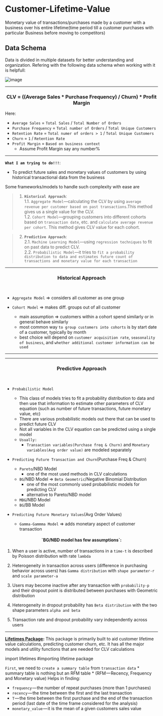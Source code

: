 # Customer-Lifetime-Value
Monetary value of transactions/purchases made by a customer with a business over his entire lifetime(time period till a customer purchases with particular Business before moving to competitors)

<h2>Data Schema</h2>
Data is divided in multiple datasets for better understanding and organization. Refering with the following data schema when working with it is helpfull:

![image](https://user-images.githubusercontent.com/26667491/141727281-8f6f8b48-002a-4570-9775-3755f5e0a865.png)

----
<h3><center>CLV = ((Average Sales * Purchase Frequency) / Churn) * Profit Margin</center></h3>
Here: <br>

* `Average Sales` = `Total Sales` / `Total Number of Orders`
* `Purchase Frequency` = `Total number of Orders` / `Total Unique Customers`
* `Retention Rate` = `Total numer of orders > 1` / `Total Unique Customers`
* `Churn` = `1` / `Retention Rate`
* `Profit Margin` = `Based on business context`
    * Assume Profit Margin say any number%

-----
**`What I am trying to do!!!`**:
* To predict future sales and monetary values of customers by using historical transactional data from the business


Some frameworks/models to handle such complexity with ease are
>1. **`Historical Approach`**: <br>
    1.1. `Aggregate Model`—calculating the CLV by using `average revenue per customer based on past transactions`.This method gives us a single value for the CLV. <br>
    1.2. `Cohort Model`—grouping customers into different cohorts based on `transaction date`, etc. and `calculate average revenue per cohort`. This method gives CLV value for each cohort.


>2. **`Predictive Approach`**:<br>
    2.1. `Machine Learning Model`—using `regression techniques` to fit on past data to predict CLV.<br>
    2.2. `Probabilistic Model`—it tries to `fit a probability distribution to data and estimates future count of transactions and monetary value for each transaction`<br>

-----
<h3><center>Historical Approach</center></h3><br>

* `Aggregate Model` => considers all customer as one group

* `Cohort Model` => makes diff. groups out of all customer
    * main assumption => customers within a cohort spend similarly or in general behave similarly
    * most common way `to group customers into cohorts` is by start date of a customer, typically by month
    *  best choice will depend on `customer acquisition rate`, `seasonality of business`, and `whether additional customer information can be used`

---
---
<h3><center>Predictive Approach</center></h3><br> 

* `Probabilistic Model`
    * This class of models tries to fit a probability distribution to data and then use that information to estimate other parameters of CLV equation (such as number of future transactions, future monetary value, etc)
    * There are various probabilistic models out there that can be used to predict future CLV
    * Not all variables in the CLV equation can be predicted using a single model
    * `Usually:`
        * `Transaction variables(Purchase freq & Churn)` and `Monetary variables(Avg order value)` are modeled separately
        
* `Predicting Future Transaction and Churn`(Purchase Freq & Churn)
    * `Pareto`/NBD Model
        * one of the most used methods in CLV calculations
    * `BG`/NBD Model => `Beta Geometric`/Negative Binomial Distribution
        * one of the most commonly used probabilistic models for predicting CLV
        * alternative to Pareto/NBD model
    * `MBG`/NBD Model
    * `BG`/BB Model
    
* `Predicting Future Monetary Values`(Avg Order Values)
    * `Gamma-Gammma Model` => adds monetary aspect of customer transaction 


<h4><center>`BG/NBD model has few assumptions`:</center></h4>

1. When a user is active, number of transactions in a `time-t` is described by Poisson distribution with rate `lambda`

2. Heterogeneity in transaction across users (difference in purchasing behavior across users) has `Gamma distribution` with `shape parameter-r` and `scale parameter-a`

3. Users may become inactive after any transaction with `probability-p` and their dropout point is distributed between purchases with Geometric distribution

4. Heterogeneity in dropout probability has `Beta distribution` with the two shape parameters `alpha and beta`

5. Transaction rate and dropout probability vary independently across users

--------

**[Lifetimes Package](https://lifetimes.readthedocs.io/en/latest/):**
This package is primarily built to aid customer lifetime value calculations, predicting customer churn, etc. It has all the major models and utility functions that are needed for CLV calculations

import lifetimes #importing lifetime package


`First`, we need to `create a summary table` from `transaction data`
    * summary table is nothing but an RFM table 
        * (RFM — Recency, Frequency and Monetary value)
Helps in finding:
* `frequency` — the number of repeat purchases (more than 1 purchases)
* `recency` — the time between the first and the last transaction
* `T` — the time between the first purchase and the end of the transaction period (last date of the time frame considered for the analysis)
* `monetary_value` — it is the mean of a given customers sales value
